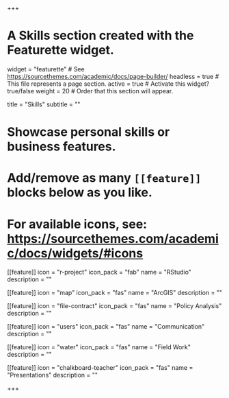 +++
# A Skills section created with the Featurette widget.
widget = "featurette"  # See https://sourcethemes.com/academic/docs/page-builder/
headless = true  # This file represents a page section.
active = true  # Activate this widget? true/false
weight = 20  # Order that this section will appear.

title = "Skills"
subtitle = ""

# Showcase personal skills or business features.
# 
# Add/remove as many `[[feature]]` blocks below as you like.
# 
# For available icons, see: https://sourcethemes.com/academic/docs/widgets/#icons

[[feature]]
  icon = "r-project"
  icon_pack = "fab"
  name = "RStudio"
  description = ""
  
[[feature]]
  icon = "map"
  icon_pack = "fas"
  name = "ArcGIS"
  description = ""  
  
[[feature]]
  icon = "file-contract"
  icon_pack = "fas"
  name = "Policy Analysis"
  description = ""
  
[[feature]]
  icon = "users"
  icon_pack = "fas"
  name = "Communication"
  description = ""

[[feature]]
  icon = "water"
  icon_pack = "fas"
  name = "Field Work"
  description = ""

[[feature]]
  icon = "chalkboard-teacher"
  icon_pack = "fas"
  name = "Presentations"
  description = ""

+++
